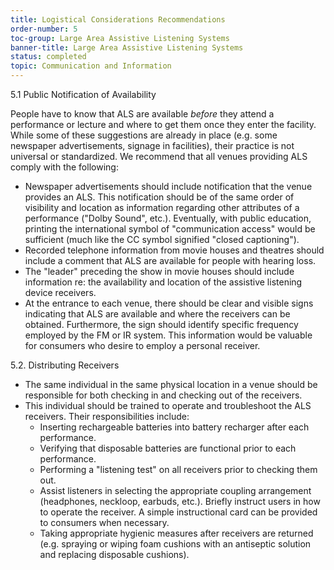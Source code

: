 ```yaml
---
title: Logistical Considerations Recommendations
order-number: 5
toc-group: Large Area Assistive Listening Systems
banner-title: Large Area Assistive Listening Systems
status: completed
topic: Communication and Information
---
```


5.1 Public Notification of Availability

People have to know that ALS are available *before* they attend a performance or lecture and where to get them once they enter the facility. While some of these suggestions are already in place (e.g. some newspaper advertisements, signage in facilities), their practice is not universal or standardized. We recommend that all venues providing ALS comply with the following:

-   Newspaper advertisements should include notification that the venue provides an ALS. This notification should be of the same order of visibility and location as information regarding other attributes of a performance ("Dolby Sound", etc.). Eventually, with public education, printing the international symbol of "communication access" would be sufficient (much like the CC symbol signified "closed captioning").
-   Recorded telephone information from movie houses and theatres should include a comment that ALS are available for people with hearing loss.
-   The "leader" preceding the show in movie houses should include information re: the availability and location of the assistive listening device receivers.
-   At the entrance to each venue, there should be clear and visible signs indicating that ALS are available and where the receivers can be obtained. Furthermore, the sign should identify specific frequency employed by the FM or IR system. This information would be valuable for consumers who desire to employ a personal receiver.

5.2. Distributing Receivers

-   The same individual in the same physical location in a venue should be responsible for both checking in and checking out of the receivers.
-   This individual should be trained to operate and troubleshoot the ALS receivers. Their responsibilities include:
    -   Inserting rechargeable batteries into battery recharger after each performance.
    -   Verifying that disposable batteries are functional prior to each performance.
    -   Performing a "listening test" on all receivers prior to checking them out.
    -   Assist listeners in selecting the appropriate coupling arrangement (headphones, neckloop, earbuds, etc.). Briefly instruct users in how to operate the receiver. A simple instructional card can be provided to consumers when necessary.
    -   Taking appropriate hygienic measures after receivers are returned (e.g. spraying or wiping foam cushions with an antiseptic solution and replacing disposable cushions).
